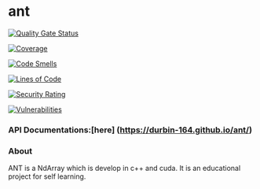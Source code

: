 # ant

[![Quality Gate Status](https://sonarcloud.io/api/project_badges/measure?project=durbin-164_ant&metric=alert_status)](https://sonarcloud.io/dashboard?id=durbin-164_ant)

[![Coverage](https://sonarcloud.io/api/project_badges/measure?project=durbin-164_ant&metric=coverage)](https://sonarcloud.io/dashboard?id=durbin-164_ant)

[![Code Smells](https://sonarcloud.io/api/project_badges/measure?project=durbin-164_ant&metric=code_smells)](https://sonarcloud.io/dashboard?id=durbin-164_ant)

[![Lines of Code](https://sonarcloud.io/api/project_badges/measure?project=durbin-164_ant&metric=ncloc)](https://sonarcloud.io/dashboard?id=durbin-164_ant)

[![Security Rating](https://sonarcloud.io/api/project_badges/measure?project=durbin-164_ant&metric=security_rating)](https://sonarcloud.io/dashboard?id=durbin-164_ant)

[![Vulnerabilities](https://sonarcloud.io/api/project_badges/measure?project=durbin-164_ant&metric=vulnerabilities)](https://sonarcloud.io/dashboard?id=durbin-164_ant)


### API Documentations:[here] (https://durbin-164.github.io/ant/)

### About 

ANT is a NdArray which is develop in c++ and cuda. It is an educational project for self learning. 